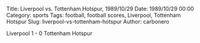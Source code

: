 Title: Liverpool vs. Tottenham Hotspur, 1989/10/29
Date: 1989/10/29 00:00
Category: sports
Tags: football, football scores, Liverpool, Tottenham Hotspur
Slug: liverpool-vs-tottenham-hotspur
Author: carbonero


Liverpool 1 - 0 Tottenham Hotspur

